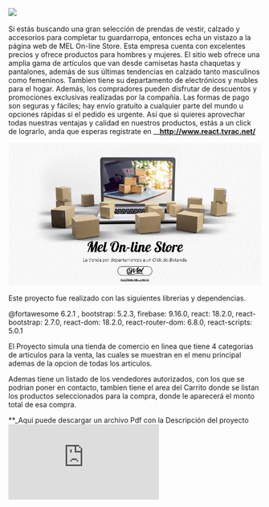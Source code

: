 ![](https://github.com/RonnieAlvarez/React-appcurso/blob/main/src/md_Images/Presentación2.gif)

Si estás buscando una gran selección de prendas de vestir, calzado y accesorios para completar tu guardarropa, entonces echa un vistazo a la página web de MEL On-line Store. Esta empresa cuenta con excelentes precios y ofrece productos para hombres y mujeres. El sitio web ofrece una amplia gama de artículos que van desde camisetas hasta chaquetas y pantalones, además de sus últimas tendencias en calzado tanto masculinos como femeninos. Tambien tiene su departamento de electrónicos y mubles para el hogar. Además, los compradores pueden disfrutar de descuentos y promociones exclusivas realizadas por la compañía. Las formas de pago son seguras y fáciles; hay envío gratuito a cualquier parte del mundo u opciones rápidas si el pedido es urgente. Así que si quieres aprovechar todas nuestras ventajas y calidad en nuestros productos, estás a un click de lograrlo, anda que esperas registrate en  __**http://www.react.tvrac.net/**

![](https://github.com/RonnieAlvarez/React-appcurso/blob/main/src/md_Images/descripcion.gif)

Este proyecto fue realizado con las siguientes librerias y dependencias.

@fortawesome 6.2.1 , bootstrap: 5.2.3,  firebase: 9.16.0,  react: 18.2.0,  react-bootstrap: 2.7.0,
react-dom: 18.2.0,  react-router-dom: 6.8.0,  react-scripts: 5.0.1

El Proyecto simula una tienda de comercio en linea que tiene 4 categorias de articulos para la venta, las cuales se muestran en el menu principal ademas de la opcion de todas los articulos.

Ademas tiene un listado de los vendedores autorizados, con los que se podrian poner en contacto, tambien tiene el area del Carrito donde se listan los productos seleccionados para la compra, donde le aparecerá el  monto total de esa compra.

**_Aqui puede descargar un archivo Pdf con la Descripción del proyecto
![](https://github.com/RonnieAlvarez/React-appcurso/blob/main/src/md_Images/Presentacion.pdf)